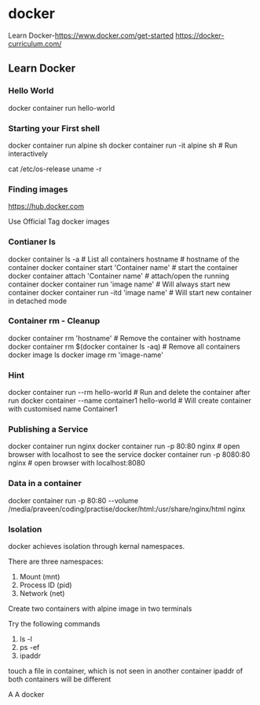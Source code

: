 # docker
Learn Docker-https://www.docker.com/get-started
https://docker-curriculum.com/

## Learn Docker

### Hello World
docker container run hello-world

### Starting your First shell

docker container run alpine sh
docker container run -it alpine sh    # Run interactively

cat /etc/os-release
uname -r

### Finding images

https://hub.docker.com

Use Official Tag docker images

### Contianer ls

docker container ls -a # List all containers
hostname # hostname of the container
docker container start 'Container name' # start the container
docker container attach 'Container name' # attach/open the running container
docker container run 'image name' # Will always start new container
docker container run -itd 'image name' # Will start new container in detached mode

### Container rm - Cleanup

docker container rm 'hostname'  # Remove the container with hostname
docker container rm $(docker container ls -aq) # Remove all containers
docker image ls
docker image rm 'image-name' 

### Hint

docker container run --rm hello-world  # Run and delete the container after run
docker container --name container1 hello-world # Will create container with customised name Container1

### Publishing a Service

docker container run nginx
docker container run -p 80:80 nginx # open browser with localhost to see the service
docker container run -p 8080:80 nginx # open browser with localhost:8080

### Data in a container

docker container run -p 80:80 --volume /media/praveen/coding/practise/docker/html:/usr/share/nginx/html nginx

### Isolation

docker achieves isolation through kernal namespaces.

There are three namespaces:
1. Mount (mnt)
2. Process ID (pid)
3. Network (net)

Create two containers with alpine image in two terminals

Try the following commands

1. ls -l
2. ps -ef
3. ipaddr

touch a file in container, which is not seen in another container
ipaddr of both containers will be different




A
A
docker 
